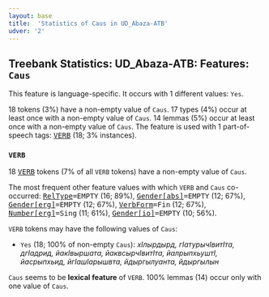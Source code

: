 ```yaml
---
layout: base
title:  'Statistics of Caus in UD_Abaza-ATB'
udver: '2'
---
```


## Treebank Statistics: UD_Abaza-ATB: Features: `Caus`

This feature is language-specific.
It occurs with 1 different values: `Yes`.

18 tokens (3%) have a non-empty value of `Caus`.
17 types (4%) occur at least once with a non-empty value of `Caus`.
14 lemmas (5%) occur at least once with a non-empty value of `Caus`.
The feature is used with 1 part-of-speech tags: <tt><a href="abq_atb-pos-VERB.html">VERB</a></tt> (18; 3% instances).

### `VERB`

18 <tt><a href="abq_atb-pos-VERB.html">VERB</a></tt> tokens (7% of all `VERB` tokens) have a non-empty value of `Caus`.

The most frequent other feature values with which `VERB` and `Caus` co-occurred: <tt><a href="abq_atb-feat-RelType.html">RelType</a></tt><tt>=EMPTY</tt> (16; 89%), <tt><a href="abq_atb-feat-Gender-abs.html">Gender[abs]</a></tt><tt>=EMPTY</tt> (12; 67%), <tt><a href="abq_atb-feat-Gender-erg.html">Gender[erg]</a></tt><tt>=EMPTY</tt> (12; 67%), <tt><a href="abq_atb-feat-VerbForm.html">VerbForm</a></tt><tt>=Fin</tt> (12; 67%), <tt><a href="abq_atb-feat-Number-erg.html">Number[erg]</a></tt><tt>=Sing</tt> (11; 61%), <tt><a href="abq_atb-feat-Gender-io.html">Gender[io]</a></tt><tt>=EMPTY</tt> (10; 56%).

`VERB` tokens may have the following values of `Caus`:

* `Yes` (18; 100% of non-empty `Caus`): <em>хIлырдырд, гIатурычIвитIта, дгIадрид, йакIвыршата, йаквсырчIвитIта, йалрыпхьуштI, йасрыпхьид, йгIашIарышвта, йдыргылуанта, йдыргылын</em>

`Caus` seems to be **lexical feature** of `VERB`. 100% lemmas (14) occur only with one value of `Caus`.

